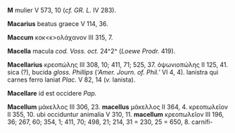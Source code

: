 **M** mulier V 573, 10 (*cf. GR. L.* IV 283).

**Macarius** beatus graece V 114, 36.

**Maccum** κοκ\<κ\>ολάχανον III 315, 7.

**Macella** macula *cod. Voss. oct.* 24^2^ (*Loewe Prodr.* 419).

**Macellarius** κρεοπώλης III 308, 10; 411, 71; 525, 37. ὀψωνιοπώλης II
125, 41. sica (?), bucida *gloss. Phillips* (*'Amer. Journ. of. Phil.'*
VI 4, 4). lanistra qui carnes ferro laniat *Plac.* V 82, 14 (*v.*
lanista).

**Macellare** id est occidere *Pap.*

**Macellum** μάκελλος III 306, 23. **ma­cellus** μάκελλος II 364, 4.
κρεοπωλεῖον II 355, 10. ubi occiduntur animalia V 310, 11. **macellum**
κρεοπωλεῖον III 196, 36; 267, 60; 354, 1; 411, 70; 498, 21; 214, 31 =
230, 25 = 650, 8. carnifi­-
